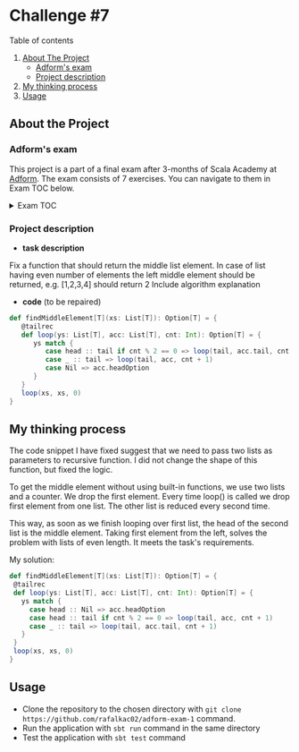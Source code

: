 # Challenge #7

Table of contents
1. [About The Project](#about-the-project)
    - [Adform's exam](#adforms-exam)
    - [Project description](#project-description)
2. [My thinking process](#my=-thinking-process)
3. [Usage](#usage)


## About the Project

### Adform's exam
This project is a part of a final exam after 3-months of Scala Academy at [Adform](https://site.adform.com/). The exam consists of 7 exercises. You can navigate to them in Exam TOC below.

<details>
  <summary>Exam TOC</summary>

1. [Challenge #1](https://github.com/rafalkac02/adform-exam-1)
2. [Challenge #2](https://github.com/rafalkac02/adform-exam-2)
3. [Challenge #3](https://github.com/rafalkac02/adform-exam-3)
4. [Challenge #4](https://github.com/rafalkac02/adform-exam-4)
5. [Challenge #5](https://github.com/rafalkac02/adform-exam-5)
6. [Challenge #6](https://github.com/rafalkac02/adform-exam-6)
7. [Challenge #7](https://github.com/rafalkac02/adform-exam-7)
</details>

### Project description
- **task description**

Fix a function that should return the middle list element. In case of list having even number of elements the left middle element should be returned, e.g. [1,2,3,4] should return 2
Include algorithm explanation

- **code** (to be repaired)
```scala
def findMiddleElement[T](xs: List[T]): Option[T] = {
   @tailrec
   def loop(ys: List[T], acc: List[T], cnt: Int): Option[T] = {
      ys match {
         case head :: tail if cnt % 2 == 0 => loop(tail, acc.tail, cnt + 1)
         case _ :: tail => loop(tail, acc, cnt + 1)
         case Nil => acc.headOption
      }
   }
   loop(xs, xs, 0)
}
```

## My thinking process
The code snippet I have fixed suggest that we need to pass two lists as parameters to recursive function. I did not change the shape of this function, but fixed the logic.

To get the middle element without using built-in functions, we use two lists and a counter. We drop the first element. Every time loop() is called we drop first element from one list. The other list is reduced every second time.

This way, as soon as we finish looping over first list, the head of the second list is the middle element. Taking first element from the left, solves the problem with lists of even length. It meets the task's requirements. 


My solution:
```scala
def findMiddleElement[T](xs: List[T]): Option[T] = {
 @tailrec
 def loop(ys: List[T], acc: List[T], cnt: Int): Option[T] = {
   ys match {
     case head :: Nil => acc.headOption
     case head :: tail if cnt % 2 == 0 => loop(tail, acc, cnt + 1)
     case _ :: tail => loop(tail, acc.tail, cnt + 1)
   }
 }
 loop(xs, xs, 0)
}
```

## Usage
- Clone the repository to the chosen directory with `git clone https://github.com/rafalkac02/adform-exam-1` command.
- Run the application with `sbt run` command in the same directory
- Test the application with `sbt test` command
